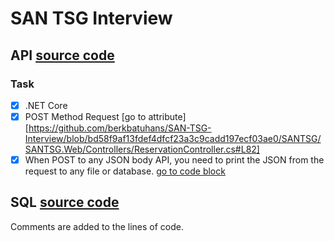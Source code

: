 # SAN TSG Interview

## API [source code](https://github.com/berkbatuhans/SAN-TSG-Interview/tree/master/SANTSG)

### Task

- [x] .NET Core
- [x] POST Method Request [go to attribute][https://github.com/berkbatuhans/SAN-TSG-Interview/blob/bd58f9af13fdef4dfcf23a3c9cadd197ecf03ae0/SANTSG/SANTSG.Web/Controllers/ReservationController.cs#L82]
- [x] When POST to any JSON body API, you need to print the JSON from the request to any file or database. [go to code block](https://github.com/berkbatuhans/SAN-TSG-Interview/blob/master/SANTSG/SANTSG.Web/Controllers/ReservationController.cs#L82-L130)

## SQL [source code](https://github.com/berkbatuhans/SAN-TSG-Interview/tree/master/SQL)

Comments are added to the lines of code.
